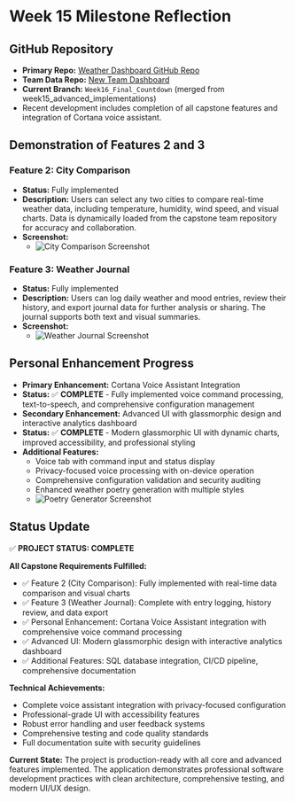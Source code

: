 # Week 15 Milestone Reflection

## GitHub Repository

- **Primary Repo:** [Weather Dashboard GitHub Repo](https://github.com/StrayDogSyn/weather_dashboard_E_Hunter_Petross)
- **Team Data Repo:** [New Team Dashboard](https://github.com/StrayDogSyn/New_Team_Dashboard)
- **Current Branch:** `Week16_Final_Countdown` (merged from week15_advanced_implementations)
- Recent development includes completion of all capstone features and integration of Cortana voice assistant.

## Demonstration of Features 2 and 3

### Feature 2: City Comparison

- **Status:** Fully implemented
- **Description:** Users can select any two cities to compare real-time weather data, including temperature, humidity, wind speed, and visual charts. Data is dynamically loaded from the capstone team repository for accuracy and collaboration.
- **Screenshot:**
  - ![City Comparison Screenshot](../data/screenshots/Compare_Cities.png)

### Feature 3: Weather Journal

- **Status:** Fully implemented
- **Description:** Users can log daily weather and mood entries, review their history, and export journal data for further analysis or sharing. The journal supports both text and visual summaries.
- **Screenshot:**
  - ![Weather Journal Screenshot](../data/screenshots/Journal.png)

## Personal Enhancement Progress

- **Primary Enhancement:** Cortana Voice Assistant Integration
- **Status:** ✅ **COMPLETE** - Fully implemented voice command processing, text-to-speech, and comprehensive configuration management
- **Secondary Enhancement:** Advanced UI with glassmorphic design and interactive analytics dashboard
- **Status:** ✅ **COMPLETE** - Modern glassmorphic UI with dynamic charts, improved accessibility, and professional styling
- **Additional Features:**
  - Voice tab with command input and status display
  - Privacy-focused voice processing with on-device operation
  - Comprehensive configuration validation and security auditing
  - Enhanced weather poetry generation with multiple styles
  - ![Poetry Generator Screenshot](../data/screenshots/Poetry_Feature.png)

## Status Update

✅ **PROJECT STATUS: COMPLETE**

**All Capstone Requirements Fulfilled:**
- ✅ Feature 2 (City Comparison): Fully implemented with real-time data comparison and visual charts
- ✅ Feature 3 (Weather Journal): Complete with entry logging, history review, and data export
- ✅ Personal Enhancement: Cortana Voice Assistant integration with comprehensive voice command processing
- ✅ Advanced UI: Modern glassmorphic design with interactive analytics dashboard
- ✅ Additional Features: SQL database integration, CI/CD pipeline, comprehensive documentation

**Technical Achievements:**
- Complete voice assistant integration with privacy-focused configuration
- Professional-grade UI with accessibility features
- Robust error handling and user feedback systems
- Comprehensive testing and code quality standards
- Full documentation suite with security guidelines

**Current State:** The project is production-ready with all core and advanced features implemented. The application demonstrates professional software development practices with clean architecture, comprehensive testing, and modern UI/UX design.
